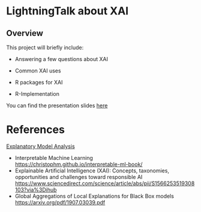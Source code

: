 # LightningTalk about XAI

## Overview

This project will briefly include:

- Answering a few questions about XAI

- Common XAI uses

- R packages for XAI

- R-Implementation

You can find the presentation slides <a href = "https://jezahmoud.github.io/Lightning_Talk/XAI.html#/section ">here</a>


# References

<a href = "(https://ema.drwhy.ai/">Explanatory Model Analysis</a>

- Interpretable Machine Learning
https://christophm.github.io/interpretable-ml-book/
- Explainable Artificial Intelligence (XAI): Concepts, taxonomies, opportunities and challenges toward responsible AI
https://www.sciencedirect.com/science/article/abs/pii/S1566253519308103?via%3Dihub
- Global Aggregations of Local Explanations for Black Box models
https://arxiv.org/pdf/1907.03039.pdf

